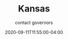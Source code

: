---
date: 2020-09-11T11:55:00-04:00
title: "Kansas"
ab: "KS"
seo_title: "Contact Kansas Governor"
description: Contact Kansas Governor
author: contact governors
url: /kansas/
weight: 1
---